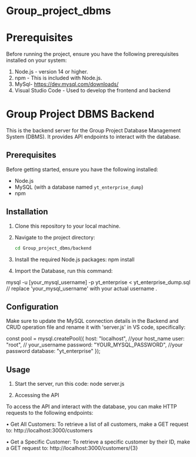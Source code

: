 # Group_project_dbms

# Prerequisites
Before running the project, ensure you have the following prerequisites installed on your system:

1.	Node.js - version 14 or higher.
2.	npm - This is included with Node.js.
3.	MySql- https://dev.mysql.com/downloads/
4.	Visual Studio Code - Used to develop the frontend and backend



# Group Project DBMS Backend

This is the backend server for the Group Project Database Management System (DBMS). It provides API endpoints to interact with the database.

## Prerequisites

Before getting started, ensure you have the following installed:

- Node.js
- MySQL (with a database named `yt_enterprise_dump`)
- npm

## Installation

1. Clone this repository to your local machine.

2. Navigate to the project directory:

   ```bash
   cd Group_project_dbms/backend
3. Install the required Node.js packages: npm install
4. Import the Database, run this command:

mysql -u [your_mysql_username] -p yt_enterprise < yt_enterprise_dump.sql // replace 'your_mysql_username' with your actual username .

## Configuration

Make sure to update the MySQL connection details in the Backend and CRUD operation file and rename it with 'server.js' in VS code, specifically:

const pool = mysql.createPool({
    host: "localhost", //your host_name
    user: "root", // your_username
    password: "YOUR_MYSQL_PASSWORD", //your password
    database: "yt_enterprise"
});

## Usage


1. Start the server, run this code:
   node server.js

2. Accessing the API

To access the API and interact with the database, you can make HTTP requests to the following endpoints:

•	Get All Customers:
To retrieve a list of all customers, make a GET request to:
http://localhost:3000/customers

•	Get a Specific Customer:
To retrieve a specific customer by their ID, make a GET request to:
http://localhost:3000/customers/{3}



























